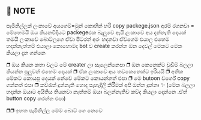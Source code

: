 ## 📁  NOTE 
පැමිනිල්ලක් ලංකාවේ අයගෙම්=මුන් කොහින් හරි copy packege.json අරම් රගනවා
        = මේහෙමයි ඔය කියනවිදියට packegeඑක බැලුවෙ ඇයි 
        ලංකාවෙ අය දන්නැති දෙයක් තමයි ලංකාවෙ බොට්ලගෙ ඒවා පිටරත් අරං හදනවා
        ඒවගෙම එයාල එහෙම හදන්නැත්තම් එයාලා කොහොමද bot ව create 
        කරන්න ඔන දෙවල් මෙකට මෙක කියලා දැන ගන්නෙ
              
❐ ඔය කියන කතා වලට මේ creater ලා සැලෙන්නෙපා 
 ❐ ඔන කෙනෙක්ට වුඩිම් බලලා කියන්න පුලුවන් එහෙම දෙයක් 
 ❐ ඒක ලංකාවෙ අය තවකෙනෙක්ට ඉරියයි
❐ අනික මේකට කොයපු දෙයක් නේවෙ මේකට කොයන්නත් එපා
❐ මෙ butoon වර්ගේ copy ගන්නත් එපා 
❐ කව්රැත් දුන්නැති හොද පැහැදිලි කිරීමක් අපි ඔන්න දුන්නා ✨
(මේක බලලා හදන්න ඔයාට අයිතිය තියනවා නැත්තම් ඔයා බලන්නැතිව 
කව්ද කියලා දෙන්නෙ .ඒත් button copy කරන්න එපා)


❐❐ ඉහත පැමිනිල්ල මෙම බොට් ගෙ නෙවෙ 




